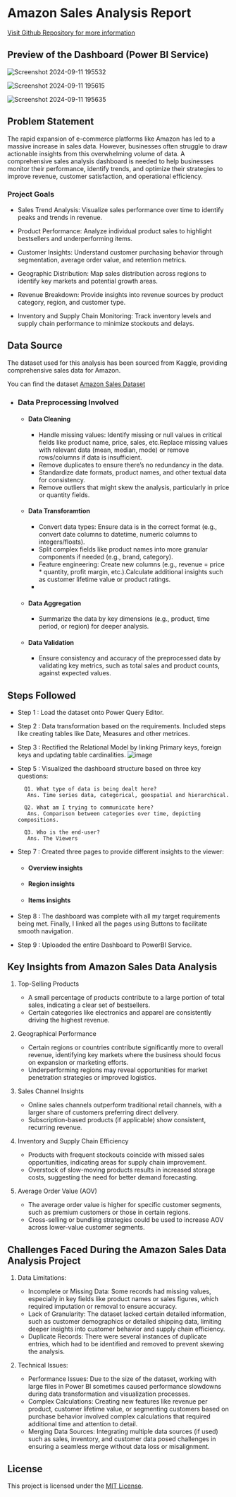# Amazon Sales Analysis Report

[Visit Github Repository for more information](https://github.com/jainPrabhanshu/AmazonSales)

## Preview of the Dashboard (Power BI Service)

![Screenshot 2024-09-11 195532](https://github.com/user-attachments/assets/fbd9686f-0e4e-4fd3-b2b9-cf0c5c6f2f64)

![Screenshot 2024-09-11 195615](https://github.com/user-attachments/assets/9aaee89e-5f40-4d5f-8dc0-b151fc6a11bf)

![Screenshot 2024-09-11 195635](https://github.com/user-attachments/assets/85da7f68-0fdf-4c7c-b1f7-4670dd23c70b)


## Problem Statement

The rapid expansion of e-commerce platforms like Amazon has led to a massive increase in sales data. However, businesses often struggle to draw actionable insights from this overwhelming volume of data. A comprehensive sales analysis dashboard is needed to help businesses monitor their performance, identify trends, and optimize their strategies to improve revenue, customer satisfaction, and operational efficiency.

### Project Goals

-  Sales Trend Analysis: Visualize sales performance over time to identify peaks and trends in revenue.
  
-  Product Performance: Analyze individual product sales to highlight bestsellers and underperforming items.
  
-  Customer Insights: Understand customer purchasing behavior through segmentation, average order value, and retention metrics.
  
-  Geographic Distribution: Map sales distribution across regions to identify key markets and potential growth areas.
  
-  Revenue Breakdown: Provide insights into revenue sources by product category, region, and customer type.
  
-  Inventory and Supply Chain Monitoring: Track inventory levels and supply chain performance to minimize stockouts and delays.


## Data Source
The dataset used for this analysis has been sourced from Kaggle, providing comprehensive sales data for Amazon. 

You can find the dataset [Amazon Sales Dataset](https://drive.google.com/file/d/1UbNyAOMpLGPYWbWs6hNh2Vi3sZCEax1K/view?usp=drive_link)

  - ### Data Preprocessing Involved

      - #### **Data Cleaning**

          - Handle missing values: Identify missing or null values in critical fields like product name, price, sales, etc.Replace missing values with relevant data (mean, median, mode) or remove rows/columns if data is insufficient.
          - Remove duplicates to ensure there’s no redundancy in the data.
          - Standardize date formats, product names, and other textual data for consistency.  
          - Remove outliers that might skew the analysis, particularly in price or quantity fields.
      - #### **Data Transforamtion**

          - Convert data types: Ensure data is in the correct format (e.g., convert date columns to datetime, numeric columns to integers/floats).
          - Split complex fields like product names into more granular components if needed (e.g., brand, category).
          - Feature engineering: Create new columns (e.g., revenue = price * quantity, profit margin, etc.).Calculate additional insights such as customer lifetime value or product ratings.
          - 
      - #### **Data Aggregation**
  
          - Summarize the data by key dimensions (e.g., product, time period, or region) for deeper analysis.
    
      - #### **Data Validation**

          - Ensure consistency and accuracy of the preprocessed data by validating key metrics, such as total sales and product counts, against expected values.

## Steps Followed 

- Step 1 : Load the dataset onto Power Query Editor.

- Step 2 : Data transformation based on the requirements. Included steps like creating tables like Date, Measures and other metrices.

- Step 3 : Rectified the Relational Model by linking Primary keys, foreign keys and updating table cardinalities.
    ![image](https://github.com/user-attachments/assets/b3b91f60-9be6-4a61-937d-e8ac0364e01e)

- Step 5 : Visualized the dashboard structure based on three key questions:
       
        Q1. What type of data is being dealt here?
         Ans. Time series data, categorical, geospatial and hierarchical.

        Q2. What am I trying to communicate here?
         Ans. Comparison between categories over time, depicting compositions.

        Q3. Who is the end-user?
         Ans. The Viewers           


- Step 7 : Created three pages to provide different insights to the viewer:
    
    - #### Overview insights
    - #### Region insights
    - #### Items insights

- Step 8 : The dashboard was complete with all my target requirements being met. Finally, I linked all the pages using Buttons to facilitate smooth navigation.

- Step 9 : Uploaded the entire Dashboard to PowerBI Service.

## Key Insights from Amazon Sales Data Analysis

1. Top-Selling Products
    - A small percentage of products contribute to a large portion of total sales, indicating a clear set of bestsellers.
    - Certain categories like electronics and apparel are consistently driving the highest revenue.
      
2. Geographical Performance
    - Certain regions or countries contribute significantly more to overall revenue, identifying key markets where the business should focus on expansion or marketing efforts.
    - Underperforming regions may reveal opportunities for market penetration strategies or improved logistics.

3. Sales Channel Insights
    - Online sales channels outperform traditional retail channels, with a larger share of customers preferring direct delivery.
    - Subscription-based products (if applicable) show consistent, recurring revenue.
  
4. Inventory and Supply Chain Efficiency
    - Products with frequent stockouts coincide with missed sales opportunities, indicating areas for supply chain improvement.
    - Overstock of slow-moving products results in increased storage costs, suggesting the need for better demand forecasting.

5. Average Order Value (AOV)
    - The average order value is higher for specific customer segments, such as premium customers or those in certain regions.
    - Cross-selling or bundling strategies could be used to increase AOV across lower-value customer segments.

## Challenges Faced During the Amazon Sales Data Analysis Project

1. Data Limitations:

    - Incomplete or Missing Data: Some records had missing values, especially in key fields like product names or sales figures, which required imputation or removal to ensure accuracy.
    - Lack of Granularity: The dataset lacked certain detailed information, such as customer demographics or detailed shipping data, limiting deeper insights into customer behavior and supply chain efficiency.
    - Duplicate Records: There were several instances of duplicate entries, which had to be identified and removed to prevent skewing the analysis.
      
2. Technical Issues:

    - Performance Issues: Due to the size of the dataset, working with large files in Power BI sometimes caused performance slowdowns during data transformation and visualization processes.
    - Complex Calculations: Creating new features like revenue per product, customer lifetime value, or segmenting customers based on purchase behavior involved complex calculations that required additional time and attention to detail.
    - Merging Data Sources: Integrating multiple data sources (if used) such as sales, inventory, and customer data posed challenges in ensuring a seamless merge without data loss or misalignment.

## License

This project is licensed under the [MIT License](LICENSE).

